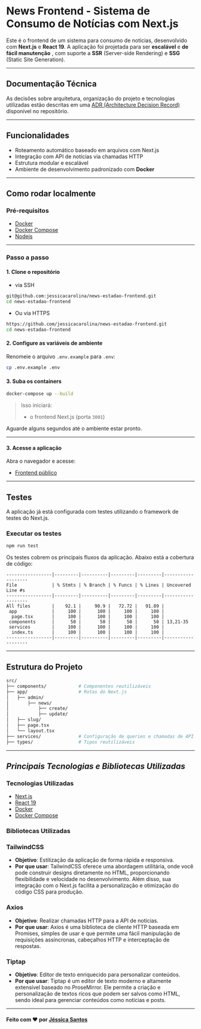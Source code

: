 # **News Frontend - Sistema de Consumo de Notícias com Next.js**

Este é o frontend de um sistema para consumo de notícias, desenvolvido com **Next.js** e **React 19**. A aplicação foi projetada para ser **escalável** e **de fácil manutenção** , com suporte a **SSR** (Server-side Rendering) e **SSG** (Static Site Generation).

---

## Documentação Técnica

As decisões sobre arquitetura, organização do projeto e tecnologias utilizadas estão descritas em uma [ADR (Architecture Decision Record)](./docs/ADR/001-ADR-arquitetura.md) disponível no repositório.

---

## Funcionalidades

- Roteamento automático baseado em arquivos com Next.js
- Integração com API de notícias via chamadas HTTP
- Estrutura modular e escalável
- Ambiente de desenvolvimento padronizado com **Docker**

---

## Como rodar localmente

### Pré-requisitos

- [Docker](https://www.docker.com/)
- [Docker Compose](https://docs.docker.com/compose/)
- [Nodejs](https://nodejs.org/en)

---

### Passo a passo

#### 1. **Clone o repositório**

- via SSH
```bash 
git@github.com:jessicacarolina/news-estadao-frontend.git
cd news-estadao-frontend
```
- Ou via HTTPS
```bash 
https://github.com/jessicacarolina/news-estadao-frontend.git
cd news-estadao-frontend
```

#### 2. **Configure as variáveis de ambiente**

Renomeie o arquivo `.env.example` para `.env`:

```bash
cp .env.example .env
```

#### 3. **Suba os containers**

```bash
docker-compose up --build
```

> Isso iniciará:
> - o frontend Next.js (porta `3001`)

Aguarde alguns segundos até o ambiente estar pronto.

---

#### 3. **Acesse a aplicação**

Abra o navegador e acesse:

- [Frontend público](http://localhost:3001)

---

## Testes

A aplicação já está configurada com testes utilizando o framework de testes do Next.js.

### Executar os testes

```bash
npm run test
```

Os testes cobrem os principais fluxos da aplicação. Abaixo está a cobertura de código:

```
-----------------|---------|----------|---------|---------|-------------------
File             | % Stmts | % Branch | % Funcs | % Lines | Uncovered Line #s 
-----------------|---------|----------|---------|---------|-------------------
All files        |    92.1 |     90.9 |   72.72 |   91.89 |                   
 app             |     100 |      100 |     100 |     100 |                   
  page.tsx       |     100 |      100 |     100 |     100 |                   
 components      |      50 |       50 |      50 |      50 | 13,21-35          
 services        |     100 |      100 |     100 |     100 |                   
  index.ts       |     100 |      100 |     100 |     100 |                   
-----------------|---------|----------|---------|---------|-------------------
```

---

## Estrutura do Projeto

```bash
src/
├── components/            # Componentes reutilizáveis
├── app/                   # Rotas do Next.js
│   ├── admin/
│       ├── news/
│           ├── create/
│           ├── update/
│   ├── slug/
│   ├── page.tsx            
│   └── layout.tsx            
├── services/              # Configuração de queries e chamadas de API
├── types/                 # Tipos reutilizáveis
```

---

## *Principais Tecnologias e Bibliotecas Utilizadas*

### Tecnologias Utilizadas

- [Next.js](https://nextjs.org/)
- [React 19](https://reactjs.org/)
- [Docker](https://www.docker.com/)
- [Docker Compose](https://docs.docker.com/compose/)

### Bibliotecas Utilizadas

### **TailwindCSS**
- **Objetivo**: Estilização da aplicação de forma rápida e responsiva.
- **Por que usar**: TailwindCSS oferece uma abordagem utilitária, onde você pode construir designs diretamente no HTML, proporcionando flexibilidade e velocidade no desenvolvimento. Além disso, sua integração com o Next.js facilita a personalização e otimização do código CSS para produção.

### **Axios**
- **Objetivo**: Realizar chamadas HTTP para a API de notícias.
- **Por que usar**: Axios é uma biblioteca de cliente HTTP baseada em Promises, simples de usar e que permite uma fácil manipulação de requisições assíncronas, cabeçalhos HTTP e interceptação de respostas.

### **Tiptap**
- **Objetivo**: Editor de texto enriquecido para personalizar conteúdos.
- **Por que usar**: Tiptap é um editor de texto moderno e altamente extensível baseado no ProseMirror. Ele permite a criação e personalização de textos ricos que podem ser salvos como HTML, sendo ideal para gerenciar conteúdos como notícias e posts.

---

#### Feito com ❤️ por [Jéssica Santos](https://github.com/jessicacarolina)
